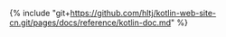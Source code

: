 {% include "git+https://github.com/hltj/kotlin-web-site-cn.git/pages/docs/reference/kotlin-doc.md" %}
